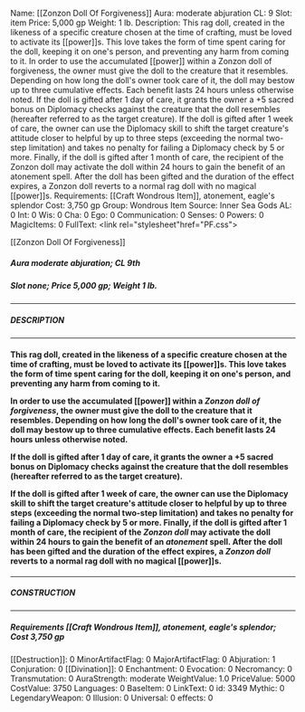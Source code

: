 Name: [[Zonzon Doll Of Forgiveness]]
Aura: moderate abjuration
CL: 9
Slot: item
Price: 5,000 gp
Weight: 1 lb.
Description: This rag doll, created in the likeness of a specific creature chosen at the time of crafting, must be loved to activate its [[power]]s. This love takes the form of time spent caring for the doll, keeping it on one's person, and preventing any harm from coming to it. In order to use the accumulated [[power]] within a Zonzon doll of forgiveness, the owner must give the doll to the creature that it resembles. Depending on how long the doll's owner took care of it, the doll may bestow up to three cumulative effects. Each benefit lasts 24 hours unless otherwise noted. If the doll is gifted after 1 day of care, it grants the owner a +5 sacred bonus on Diplomacy checks against the creature that the doll resembles (hereafter referred to as the target creature). If the doll is gifted after 1 week of care, the owner can use the Diplomacy skill to shift the target creature's attitude closer to helpful by up to three steps (exceeding the normal two-step limitation) and takes no penalty for failing a Diplomacy check by 5 or more. Finally, if the doll is gifted after 1 month of care, the recipient of the Zonzon doll may activate the doll within 24 hours to gain the benefit of an atonement spell. After the doll has been gifted and the duration of the effect expires, a Zonzon doll reverts to a normal rag doll with no magical [[power]]s.
Requirements: [[Craft Wondrous Item]], atonement, eagle's splendor
Cost: 3,750 gp
Group: Wondrous Item
Source: Inner Sea Gods
AL: 0
Int: 0
Wis: 0
Cha: 0
Ego: 0
Communication: 0
Senses: 0
Powers: 0
MagicItems: 0
FullText: <link rel="stylesheet"href="PF.css"><div class="heading"><p class="alignleft">[[Zonzon Doll Of Forgiveness]]</p><div style="clear: both;"></div></div><div><h5><b>Aura </b>moderate abjuration; <b>CL </b>9th</h5><h5><b>Slot </b>none; <b>Price </b>5,000 gp; <b>Weight </b>1 lb.</h5></div><hr/><div><h5><b>DESCRIPTION</b></h5></div><hr/><div><h4><p>This rag doll, created in the likeness of a specific creature chosen at the time of crafting, must be loved to activate its [[power]]s. This love takes the form of time spent caring for the doll, keeping it on one's person, and preventing any harm from coming to it.</p><p>In order to use the accumulated [[power]] within a <i><i>Zonzon doll</i> of forgiveness</i>, the owner must give the doll to the creature that it resembles. Depending on how long the doll's owner took care of it, the doll may bestow up to three cumulative effects. Each benefit lasts 24 hours unless otherwise noted.</p><p>If the doll is gifted after 1 day of care, it grants the owner a +5 sacred bonus on Diplomacy checks against the creature that the doll resembles (hereafter referred to as the target creature).</p><p>If the doll is gifted after 1 week of care, the owner can use the Diplomacy skill to shift the target creature's attitude closer to helpful by up to three steps (exceeding the normal two-step limitation) and takes no penalty for failing a Diplomacy check by 5 or more. Finally, if the doll is gifted after 1 month of care, the recipient of the <i>Zonzon doll</i> may activate the doll within 24 hours to gain the benefit of an <i>atonement</i> spell. After the doll has been gifted and the duration of the effect expires, a <i>Zonzon doll</i> reverts to a normal rag doll with no magical [[power]]s.</p></h4></div><hr/><div><h5><b>CONSTRUCTION</b></h5></div><hr/><div><h5><b>Requirements </b>[[Craft Wondrous Item]], <i>atonement</i>, <i>eagle's splendor</i>; <b>Cost </b>3,750 gp</h5></div>
[[Destruction]]: 0
MinorArtifactFlag: 0
MajorArtifactFlag: 0
Abjuration: 1
Conjuration: 0
[[Divination]]: 0
Enchantment: 0
Evocation: 0
Necromancy: 0
Transmutation: 0
AuraStrength: moderate
WeightValue: 1.0
PriceValue: 5000
CostValue: 3750
Languages: 0
BaseItem: 0
LinkText: 0
id: 3349
Mythic: 0
LegendaryWeapon: 0
Illusion: 0
Universal: 0
effects: 0
